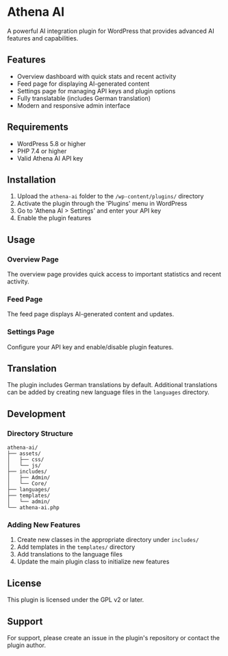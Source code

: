 # Athena AI

A powerful AI integration plugin for WordPress that provides advanced AI features and capabilities.

## Features

- Overview dashboard with quick stats and recent activity
- Feed page for displaying AI-generated content
- Settings page for managing API keys and plugin options
- Fully translatable (includes German translation)
- Modern and responsive admin interface

## Requirements

- WordPress 5.8 or higher
- PHP 7.4 or higher
- Valid Athena AI API key

## Installation

1. Upload the `athena-ai` folder to the `/wp-content/plugins/` directory
2. Activate the plugin through the 'Plugins' menu in WordPress
3. Go to 'Athena AI > Settings' and enter your API key
4. Enable the plugin features

## Usage

### Overview Page

The overview page provides quick access to important statistics and recent activity.

### Feed Page

The feed page displays AI-generated content and updates.

### Settings Page

Configure your API key and enable/disable plugin features.

## Translation

The plugin includes German translations by default. Additional translations can be added by creating new language files in the `languages` directory.

## Development

### Directory Structure

```
athena-ai/
├── assets/
│   ├── css/
│   └── js/
├── includes/
│   ├── Admin/
│   └── Core/
├── languages/
├── templates/
│   └── admin/
└── athena-ai.php
```

### Adding New Features

1. Create new classes in the appropriate directory under `includes/`
2. Add templates in the `templates/` directory
3. Add translations to the language files
4. Update the main plugin class to initialize new features

## License

This plugin is licensed under the GPL v2 or later.

## Support

For support, please create an issue in the plugin's repository or contact the plugin author.

